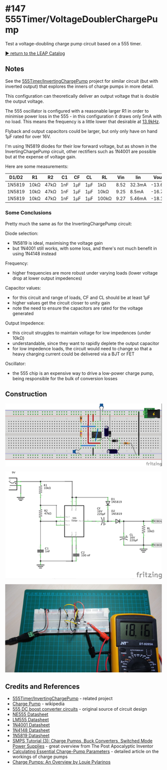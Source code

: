 # #147 555Timer/VoltageDoublerChargePump

Test a voltage-doubling charge pump circuit based on a 555 timer.


[:arrow_forward: return to the LEAP Catalog](https://leap.tardate.com)

## Notes

See the [555Timer/InvertingChargePump](../InvertingChargePump) project for similar circuit (but with inverted output)
that explores the inners of charge pumps in more detail.

This configuration can theoretically deliver an output voltage that is double the output voltage.

The 555 oscillator is configured with a reasonable larger R1 in order to minimise power loss in the 555 - in this configuration it draws only 5mA with no load.
This means the frequency is a little lower that desirable at
[13.9kHz](http://visual555.tardate.com/?mode=astable&r1=10&r2=47&c=0.001).

Flyback and output capacitors could be larger, but only only have on hand 1µF rated for over 16V.

I'm using 1N5819 diodes for their low forward voltage, but as shown in the InvertingChargePump circuit, other rectifiers such as 1N4001 are possible but at the expense of voltage gain.

Here are some measurements:

| D1/D2  |  R1  |    R2 |    C1 |    CF | CL    | RL    | Vin  | Iin    | Vout   | Iload  | Pin     | Pout    | Efficiency |
|--------|------|-------|-------|-------|-------|-------|------|--------|--------|--------|---------|---------|------------|
| 1N5819 | 10kΩ |  47kΩ |   1nF |   1µF |   1µF | 1kΩ   | 8.52 | 32.3mA | -13.68 | 13.8mA | 275.2mW | 188.8mW | 68.6%      |
| 1N5819 | 10kΩ |  47kΩ |   1nF |   1µF |   1µF | 10kΩ  | 9.25 |  8.5mA | -16.79 |  1.7mA |  78.6mW |  28.5mW | 36.3%      |
| 1N5819 | 10kΩ |  47kΩ |   1nF |   1µF |   1µF | 100kΩ | 9.27 | 5.46mA | -18.18 |  182µA |  50.6mW |   3.3mW |  6.5%      |


### Some Conclusions

Pretty much the same as for the InvertingChargePump circuit:

Diode selection:
* 1N5819 is ideal, maximising the voltage gain
* but 1N4001 still works, with some loss, and there's not much benefit in using 1N4148 instead

Frequency:
* higher frequencies are more robust under varying loads (lower voltage drop at lower output impedences)

Capacitor values:
* for this circuit and range of loads, CF and CL should be at least 1µF
* higher values get the circuit closer to unity gain
* note the need to ensure the capacitors are rated for the voltage generated

Output Impedence:
* this circuit struggles to maintain voltage for low impedences (under 10kΩ)
* understandable, since they want to rapidly deplete the output capacitor
* for low impedence loads, the circuit would need to change so that a heavy charging current could be delivered via a BJT or FET

Oscillator:
* the 555 chip is an expensive way to drive a low-power charge pump, being responsible for the bulk of conversion losses

## Construction

![Breadboard](./assets/VoltageDoublerChargePump_bb.jpg?raw=true)

![The Schematic](./assets/VoltageDoublerChargePump_schematic.jpg?raw=true)

![The Build](./assets/VoltageDoublerChargePump_build.jpg?raw=true)

## Credits and References
* [555Timer/InvertingChargePump](../InvertingChargePump) - related project
* [Charge Pump](https://en.wikipedia.org/wiki/Charge_pump) - wikipedia
* [555 DC boost converter circuits](http://www.eleccircuit.com/the-many-dc-to-dc-converters-using-ic-555/) - original source of circuit design
* [NE555 Datasheet](http://www.ti.com/lit/ds/symlink/ne555.pdf)
* [LM555 Datasheet](http://www.futurlec.com/Linear/LM555CN.shtml)
* [1N4001 Datasheet](http://www.futurlec.com/Diodes/1N4001.shtml)
* [1N4148 Datasheet](http://www.futurlec.com/Diodes/1N4148.shtml)
* [1N5819 Datasheet](http://www.futurlec.com/Diodes/1N5819.shtml)
* [SMPS Tutorial (3): Charge Pumps, Buck Converters, Switched Mode Power Supplies](https://youtu.be/r_AAdxwfim8) - great overview from The Post Apocalyptic Inventor
* [Calculating Essential Charge-Pump Parameters](http://powerelectronics.com/passive-components/calculating-essential-charge-pump-parameters) - detailed article on the workings of charge pumps
* [Charge Pumps: An Overview by Louie Pylarinos](http://citeseerx.ist.psu.edu/viewdoc/summary?doi=10.1.1.128.4085)

